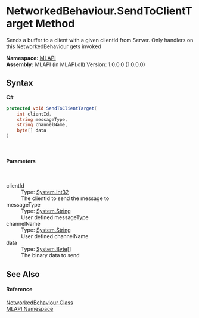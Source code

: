 # NetworkedBehaviour.SendToClientTarget Method 
 

Sends a buffer to a client with a given clientId from Server. Only handlers on this NetworkedBehaviour gets invoked

**Namespace:**&nbsp;<a href="N_MLAPI">MLAPI</a><br />**Assembly:**&nbsp;MLAPI (in MLAPI.dll) Version: 1.0.0.0 (1.0.0.0)

## Syntax

**C#**<br />
``` C#
protected void SendToClientTarget(
	int clientId,
	string messageType,
	string channelName,
	byte[] data
)
```

<br />

#### Parameters
&nbsp;<dl><dt>clientId</dt><dd>Type: <a href="http://msdn2.microsoft.com/en-us/library/td2s409d" target="_blank">System.Int32</a><br />The clientId to send the message to</dd><dt>messageType</dt><dd>Type: <a href="http://msdn2.microsoft.com/en-us/library/s1wwdcbf" target="_blank">System.String</a><br />User defined messageType</dd><dt>channelName</dt><dd>Type: <a href="http://msdn2.microsoft.com/en-us/library/s1wwdcbf" target="_blank">System.String</a><br />User defined channelName</dd><dt>data</dt><dd>Type: <a href="http://msdn2.microsoft.com/en-us/library/yyb1w04y" target="_blank">System.Byte</a>[]<br />The binary data to send</dd></dl>

## See Also


#### Reference
<a href="T_MLAPI_NetworkedBehaviour">NetworkedBehaviour Class</a><br /><a href="N_MLAPI">MLAPI Namespace</a><br />